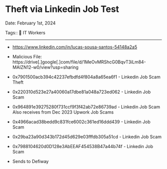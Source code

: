 # Theft via Linkedin Job Test

Date: February 1st, 2024

Tags:: 💼 IT Workers

---

- https://www.linkedin.com/in/lucas-sousa-santos-54148a2a5

- Malicious File: https://drive[.]google[.]com/file/d/1MeOvMRShcG0BqvT3iLm84-MAIZN12-w0/view?usp=sharing

- 0x7901500acb394c42237efbdfd4f804a8a65ea6f1 - Linkedin Job Scam Theft

- 0x220310d523e27a40060a17dbe81a048a723ed062 - Linkedin Job Scam

- 0x964891e39275280f731ccf9f3f42ab72e86739ad - Linkedin Job Scam Also receives from Dec 2023 Upwork Job Scams

- 0x4966acad38bedd9c831fce6002c361ed16ddd439 - Linkedin Job Scam

- 0x29ba23a90d343b172d45d629e03fffdb305a51cd - Linkedin Job Scam

- 0x7988104620d0D128e3AbEEAF454538B47a44b74f - Linkedin Job Scam

- Sends to Defiway